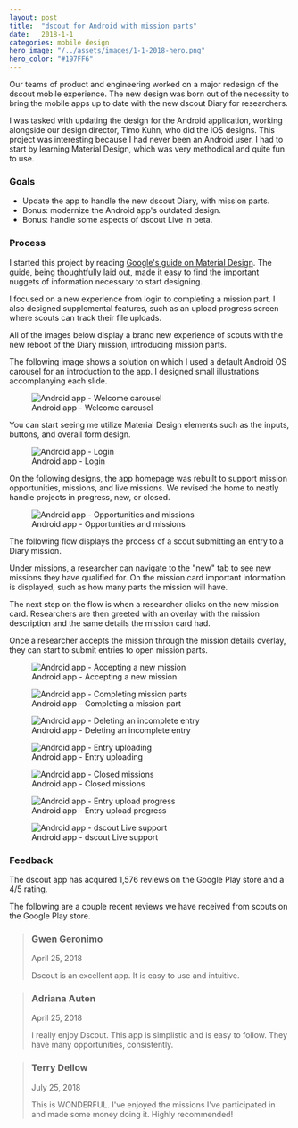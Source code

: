 ```yaml
---
layout: post
title:  "dscout for Android with mission parts"
date:   2018-1-1
categories: mobile design
hero_image: "/../assets/images/1-1-2018-hero.png"
hero_color: "#197FF6"
---
```

Our teams of product and engineering worked on a major redesign of the dscout mobile experience. The new design was born out of the necessity to bring the mobile apps up to date with the new dscout Diary for researchers.

I was tasked with updating the design for the Android application, working alongside our design director, Timo Kuhn, who did the iOS designs. This project was interesting because I had never been an Android user. I had to start by learning Material Design, which was very methodical and quite fun to use.

### Goals
* Update the app to handle the new dscout Diary, with mission parts.
* Bonus: modernize the Android app's outdated design.
* Bonus: handle some aspects of dscout Live in beta.

### Process
I started this project by reading [Google's guide on Material Design](https://material.io/design/). The guide, being thoughtfully laid out, made it easy to find the important nuggets of information necessary to start designing.

I focused on a new experience from login to completing a mission part. I also designed supplemental features, such as an upload progress screen where scouts can track their file uploads.

All of the images below display a brand new experience of scouts with the new reboot of the Diary mission, introducing mission parts.

The following image shows a solution on which I used a default Android OS carousel for an introduction to the app. I designed small illustrations accomplanying each slide.

<figure>
	<img src="../../../../../../assets/images/android-0.png" alt="Android app - Welcome carousel" />
	<figcaption class="media-caption center">Android app - Welcome carousel</figcaption>
</figure>

You can start seeing me utilize Material Design elements such as the inputs, buttons, and overall form design.

<figure>
	<img src="../../../../../../assets/images/android-1.png" alt="Android app - Login" />
	<figcaption class="media-caption center">Android app - Login</figcaption>
</figure>

On the following designs, the app homepage was rebuilt to support mission opportunities, missions, and live missions. We revised the home to neatly handle projects in progress, new, or closed.

<figure>
	<img src="../../../../../../assets/images/android-2.png" alt="Android app - Opportunities and missions" />
	<figcaption class="media-caption center">Android app - Opportunities and missions</figcaption>
</figure>

The following flow displays the process of a scout submitting an entry to a Diary mission.

Under missions, a researcher can navigate to the "new" tab to see new missions they have qualified for. On the mission card important information is displayed, such as how many parts the mission will have.

The next step on the flow is when a researcher clicks on the new mission card. Researchers are then greeted with an overlay with the mission description and the same details the mission card had.

Once a researcher accepts the mission through the mission details overlay, they can start to submit entries to open mission parts.

<figure>
	<img src="../../../../../../assets/images/android-3.png" alt="Android app - Accepting a new mission" />
	<figcaption class="media-caption center">Android app - Accepting a new mission</figcaption>
</figure>

<figure>
	<img src="../../../../../../assets/images/android-4.png" alt="Android app - Completing mission parts" />
	<figcaption class="media-caption center">Android app - Completing a mission part</figcaption>
</figure>

<figure>
	<img src="../../../../../../assets/images/android-5.png" alt="Android app - Deleting an incomplete entry" />
	<figcaption class="media-caption center">Android app - Deleting an incomplete entry</figcaption>
</figure>

<figure>
	<img src="../../../../../../assets/images/android-6.png" alt="Android app - Entry uploading" />
	<figcaption class="media-caption center">Android app - Entry uploading</figcaption>
</figure>

<figure>
	<img src="../../../../../../assets/images/android-7.png" alt="Android app - Closed missions" />
	<figcaption class="media-caption center">Android app - Closed missions</figcaption>
</figure>

<figure>
	<img src="../../../../../../assets/images/android-8.png" alt="Android app - Entry upload progress" />
	<figcaption class="media-caption center">Android app - Entry upload progress </figcaption>
</figure>

<figure>
	<img src="../../../../../../assets/images/android-9.png" alt="Android app - dscout Live support" />
	<figcaption class="media-caption center">Android app - dscout Live support </figcaption>
</figure>

### Feedback

The dscout app has acquired 1,576 reviews on the Google Play store and a 4/5 rating.

The following are a couple recent reviews we have received from scouts on the Google Play store.

<blockquote>
	<h3>Gwen Geronimo</h3>
	<date class="post-meta">April 25, 2018</date>
	<p>Dscout is an excellent app. It is easy to use and intuitive.</p>
</blockquote>

<blockquote>
	<h3>Adriana Auten</h3>
	<date class="post-meta">April 25, 2018</date>
	<p>I really enjoy Dscout. This app is simplistic and is easy to follow. They have many opportunities, consistently.</p>
</blockquote>

<blockquote>
	<h3>Terry Dellow</h3>
	<date class="post-meta">July 25, 2018</date>
	<p>This is WONDERFUL. I've enjoyed the missions I've participated in and made some money doing it. Highly recommended!</p>
</blockquote>
